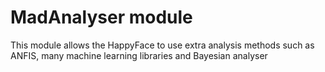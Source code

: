 # MadAnalyser module
This module allows the HappyFace to use extra analysis methods such as ANFIS, many machine learning libraries and Bayesian analyser
